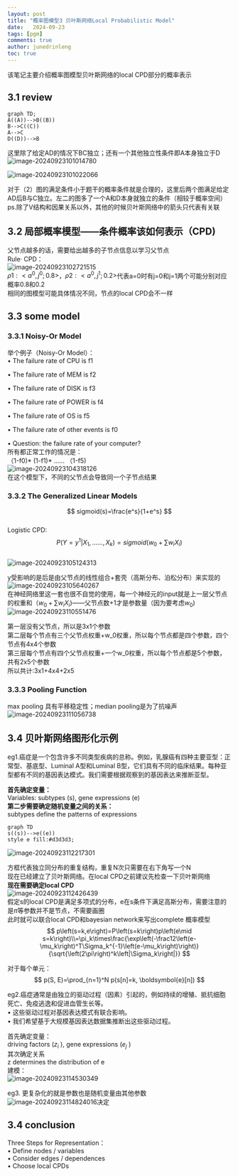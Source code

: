 ```yaml
---
layout: post
title: "概率图模型3 贝叶斯网络Local Probabilistic Model"
date:   2024-09-23
tags: [pgm]
comments: true
author: junedrinleng
toc: true
---
```


该笔记主要介绍概率图模型贝叶斯网络的local CPD部分的概率表示
<!-- more -->

## 3.1 review

```mermaid
graph TD;
A((A))-->B((B))
B-->C((C))
A-->C
D((D))-->B
```
这里除了给定AD的情况下BC独立；还有一个其他独立性条件即A本身独立于D  
![image-20240923101014780](https://raw.githubusercontent.com/JuneDrinleng/JuneDrinleng.github.io/main/img/2024-09-23-PGM_3_LocalProbabilisticMode/image-20240923101014780.png)  

![image-20240923101022066](https://raw.githubusercontent.com/JuneDrinleng/JuneDrinleng.github.io/main/img/2024-09-23-PGM_3_LocalProbabilisticMode/image-20240923101022066.png)  

对于（2）图的满足条件小于题干的概率条件就是合理的，这里后两个图满足给定AD后B与C独立。左二的图多了一个A和D本身就独立的条件（相较于概率空间）  
ps.除了V结构和因果关系以外，其他的时候贝叶斯网络中的箭头只代表有关联  

## 3.2 局部概率模型——条件概率该如何表示（CPD)

父节点越多的话，需要给出越多的子节点信息以学习父节点  
Rule· CPD：  
![image-20240923102721515](https://raw.githubusercontent.com/JuneDrinleng/JuneDrinleng.github.io/main/img/2024-09-23-PGM_3_LocalProbabilisticMode/image-20240923102721515.png)  
$\rho1:<a^0,j^0;0.8>$，$\rho2:<a^0,j^1;0.2>$代表a=0时有j=0和j=1两个可能分别对应概率0.8和0.2   
相同的图模型可能具体情况不同，节点的local CPD会不一样  

## 3.3 some model

### 3.3.1 Noisy-Or Model

举个例子（Noisy-Or Model）：  
• The failure rate of CPU is f1  

• The failure rate of MEM is f2  

• The failure rate of DISK is f3  

• The failure rate of POWER is f4  

• The failure rate of OS is f5  

• The failure rate of other events is f0  

• Question: the failure rate of your computer?  
所有都正常工作的情况是：  
（1-f0)* (1-f1)* …… （1-f5)  
![image-20240923104318126](https://raw.githubusercontent.com/JuneDrinleng/JuneDrinleng.github.io/main/img/2024-09-23-PGM_3_LocalProbabilisticMode/image-20240923104318126.png)  
在这个模型下，不同的父节点会导致同一个子节点结果  

### 3.3.2 The Generalized Linear Models

$$
sigmoid(s)=\frac{e^s}{1+e^s}
$$   
Logistic CPD:  
$$
P(Y=y^1 | X_1,……,X_k)=sigmoid(w_0+\sum w_i X_i)
$$  
![image-20240923105124313](https://raw.githubusercontent.com/JuneDrinleng/JuneDrinleng.github.io/main/img/2024-09-23-PGM_3_LocalProbabilisticMode/image-20240923105124313.png)  

y受影响的是后是由父节点的线性组合+套壳（高斯分布、泊松分布）来实现的  
![image-20240923105640267](https://raw.githubusercontent.com/JuneDrinleng/JuneDrinleng.github.io/main/img/2024-09-23-PGM_3_LocalProbabilisticMode/image-20240923105640267.png)  
在神经网络里这一套也很不自觉的使用，每一个神经元的input就是上一层父节点的权重和（$w_0+\sum w_iX_i$)——父节点数+1才是参数量（因为要考虑$w_0$)  
![image-20240923110551476](https://raw.githubusercontent.com/JuneDrinleng/JuneDrinleng.github.io/main/img/2024-09-23-PGM_3_LocalProbabilisticMode/image-20240923110551476.png)  

第一层没有父节点，所以是3x1个参数  
第二层每个节点有三个父节点权重+w_0权重，所以每个节点都是四个参数，四个节点有4x4个参数  
第三层每个节点有四个父节点权重+一个w_0权重，所以每个节点都是5个参数，共有2x5个参数  
所以共计:3x1+4x4+2x5  

### 3.3.3 Pooling Function

max pooling 具有平移稳定性；median pooling是为了抗噪声  
![image-20240923111056738](https://raw.githubusercontent.com/JuneDrinleng/JuneDrinleng.github.io/main/img/2024-09-23-PGM_3_LocalProbabilisticMode/image-20240923111056738.png)  

## 3.4 贝叶斯网络图形化示例

eg1.癌症是一个包含许多不同类型疾病的总称。例如，乳腺癌有四种主要亚型：正常型、基底型、Luminal A型和Luminal B型，它们具有不同的临床结果。每种亚型都有不同的基因表达模式。我们需要根据观察到的基因表达来推断亚型。  

**首先确定变量：**  
Variables: subtypes (s), gene expressions (e)  
**第二步需要确定随机变量之间的关系：**  
subtypes define the patterns of expressions  
```mermaid
graph TD
s((s))-->e((e))
style e fill:#d3d3d3;
```  

![image-20240923112217301](https://raw.githubusercontent.com/JuneDrinleng/JuneDrinleng.github.io/main/img/2024-09-23-PGM_3_LocalProbabilisticMode/image-20240923112217301.png)  

方框代表独立同分布的重复结构，重复N次只需要在右下角写一个N  
现在已经建立了贝叶斯网络。在local CPD之前建议先检查一下贝叶斯网络  
**现在需要确定local CPD**  
![image-20240923112426439](https://raw.githubusercontent.com/JuneDrinleng/JuneDrinleng.github.io/main/img/2024-09-23-PGM_3_LocalProbabilisticMode/image-20240923112426439.png)   
假定s的local CPD是满足多项式的分布，e在s条件下满足高斯分布，需要注意的是$\pi$等参数并不是节点，不需要画圈  
此时就可以联合local CPD和bayesian network来写出complete 概率模型  
$$
p\left(s=k,e\right)=P\left(s=k\right)p\left(e\mid s=k\right)\\=\pi_k\times\frac{\exp\left(-\frac12\left(e-\mu_k\right)^T\Sigma_k^{-1}\left(e-\mu_k\right)\right)}{\sqrt{\left(2\pi\right)^k\left|\Sigma_k\right|}}
$$  

对于每个单元：  
$$
p(S, E)=\prod_{n=1}^N p(s[n]=k, \boldsymbol{e}[n])
$$

eg2.癌症通常是由独立的驱动过程（因素）引起的，例如持续的增殖、抵抗细胞死亡、免疫逃逸和促进血管生长等。  
• 这些驱动过程对基因表达模式有联合影响。  
• 我们希望基于大规模基因表达数据集推断出这些驱动过程。  

首先确定变量：  
driving factors ($z_i$ ), gene expressions ($e_j$ )  
其次确定关系  
z determines the distribution of e  
建模：  
![image-20240923114530349](https://raw.githubusercontent.com/JuneDrinleng/JuneDrinleng.github.io/main/img/2024-09-23-PGM_3_LocalProbabilisticMode/image-20240923114530349.png)  

eg3. 更复杂化的就是参数也是随机变量由其他参数  ![image-20240923114824016](https://raw.githubusercontent.com/JuneDrinleng/JuneDrinleng.github.io/main/img/2024-09-23-PGM_3_LocalProbabilisticMode/image-20240923114824016.png)决定  

## 3.4 conclusion

Three Steps for Representation：  
• Define nodes / variables  
• Consider edges / dependences  
• Choose local CPDs  



